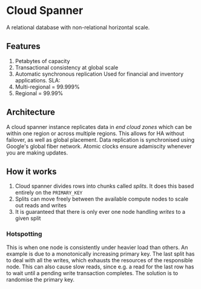 # Cloud Spanner
A relational database with non-relational horizontal scale.

## Features
1. Petabytes of capacity
1. Transactional consistency at global scale
1. Automatic synchronous replication
Used for financial and inventory applications.
SLA:
1. Multi-regional = 99.999%
1. Regional = 99.99%

## Architecture
A cloud spanner instance replicates data in _end cloud zones_ which can be within one region or across multiple regions.
This allows for HA without failover, as well as global placement.
Data replication is synchronised using Google's global fiber network.
Atomic clocks ensure adamiscity whenever you are making updates.

## How it works
1. Cloud spanner divides rows into chunks called _splits_. It does this based entirely on the `PRIMARY_KEY`
1. Splits can move freely between the available compute nodes to scale out reads and writes
1. It is guaranteed that there is only ever one node handling *writes* to a given split
### Hotspotting
This is when one node is consistently under heavier load than others.
An example is due to a monotonically increasing primary key.
The last split has to deal with all the writes, which exhausts the resources of the responsible node.
This can also cause slow reads, since e.g. a read for the last row has to wait until a pending write transaction completes.
The solution is to randomise the primary key.
